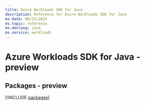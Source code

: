 ```yaml
---
title: Azure Workloads SDK for Java
description: Reference for Azure Workloads SDK for Java
ms.date: 08/21/2025
ms.topic: reference
ms.devlang: java
ms.service: workloads
---
```

# Azure Workloads SDK for Java - preview
## Packages - preview
[!INCLUDE [packages](workloads-index.md)]